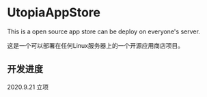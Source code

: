 # UtopiaAppStore
This is a open source app store can be deploy on everyone's server.

这是一个可以部署在任何Linux服务器上的一个开源应用商店项目。

## 开发进度
2020.9.21 立项
